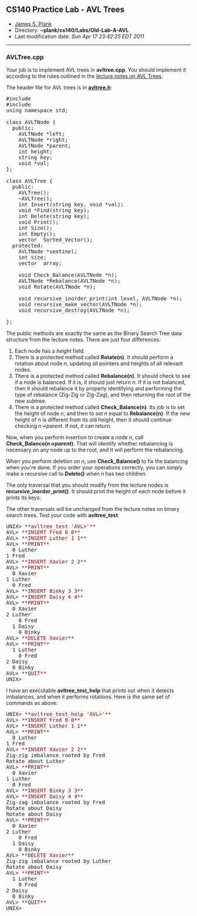 ## CS140 Practice Lab - AVL Trees

*   [James S. Plank](http://www.cs.utk.edu/~plank)
*   Directory: **~plank/cs140/Labs/Old-Lab-A-AVL**
*   Last modification date: _Sun Apr 17 23:42:25 EDT 2011_

* * *

### AVLTree.cpp

Your job is to implement AVL trees in **avltree.cpp**. You should implement it according to the rules outlined in the [lecture notes on AVL Trees](http://web.eecs.utk.edu/~plank/plank/classes/cs140/Notes/AVL-Trees/index.html).

The header file for AVL trees is in **[avltree.h](avltree.h)**:

<pre>#include <iostream>
#include <vector>
using namespace std;

class AVLTNode {
  public:
    AVLTNode *left;
    AVLTNode *right;
    AVLTNode *parent;
    int height;
    string key;
    void *val;
};

class AVLTree {
  public:
    AVLTree();
    ~AVLTree();
    int Insert(string key, void *val);
    void *Find(string key);
    int Delete(string key);
    void Print();
    int Size();
    int Empty();
    vector <void *> Sorted_Vector();
  protected:
    AVLTNode *sentinel;
    int size;
    vector <void *> array;

    void Check_Balance(AVLTNode *n);
    AVLTNode *Rebalance(AVLTNode *n);
    void Rotate(AVLTNode *n);

    void recursive_inorder_print(int level, AVLTNode *n);
    void recursive_make_vector(AVLTNode *n);
    void recursive_destroy(AVLTNode *n);

};
</pre>

The public methods are exactly the same as the Binary Search Tree data structure from the lecture notes. There are just four differences:

1.  Each node has a _height_ field.
2.  There is a protected method called **Rotate(n)**. It should perform a rotation about node _n_, updating all pointers and heights of all relevant nodes.
3.  There is a protected method called **Rebalance(n)**. It should check to see if a node is balanced. If it is, it should just return _n_. If it is not balanced, then it should rebalance it by properly identifying and performing the type of rebalance (Zig-Zig or Zig-Zag), and then returning the root of the new subtree.
4.  There is a protected method called **Check_Balance(n)**. Its job is to set the height of node _n_, and then to set _n_ equal to **Rebalance(n)**. If the new height of _n_ is different from its old height, then it should continue checking _n->parent_. If not, it can return.

Now, when you perform insertion to create a node _n_, call **Check_Balance(_n->parent_)**. That will identify whether rebalancing is necessary on any node up to the root, and it will perform the rebalancing.

When you perform deletion on _n_, use **Check_Balance()** to fix the balancing when you're done. If you order your operations correctly, you can simply make a recursive call to **Delete()** when _n_ has two children.

The only traversal that you should modify from the lecture nodes is **recursive_inorder_print()**. It should print the height of each node before it prints its keys.

The other traversals will be unchanged from the lecture notes on binary search trees. Test your code with **avltree_test**:

<pre>UNIX> <font color="darkred">**avltree_test 'AVL>'**</font>
AVL> <font color="darkred">**INSERT Fred 0 0**</font>
AVL> <font color="darkred">**INSERT Luther 1 1**</font>
AVL> <font color="darkred">**PRINT** </font>
  0 Luther
1 Fred
AVL> <font color="darkred">**INSERT Xavier 2 2**</font>
AVL> <font color="darkred">**PRINT**</font>
  0 Xavier
1 Luther
  0 Fred
AVL> <font color="darkred">**INSERT Binky 3 3**</font>
AVL> <font color="darkred">**INSERT Daisy 4 4**</font>
AVL> <font color="darkred">**PRINT**</font>
  0 Xavier
2 Luther
    0 Fred
  1 Daisy
    0 Binky
AVL> <font color="darkred">**DELETE Xavier**</font>
AVL> <font color="darkred">**PRINT**</font>
  1 Luther
    0 Fred
2 Daisy
  0 Binky
AVL> <font color="darkred">**QUIT**</font>
UNIX> 
</pre>

I have an executable **avltree_test_help** that prints out when it detects imbalances, and when it performs rotations. Here is the same set of commands as above:

<pre>UNIX> <font color="darkred">**avltree_test_help 'AVL>'**</font>
AVL> <font color="darkred">**INSERT Fred 0 0**</font>
AVL> <font color="darkred">**INSERT Luther 1 1**</font>
AVL> <font color="darkred">**PRINT** </font>
  0 Luther
1 Fred
AVL> <font color="darkred">**INSERT Xavier 2 2**</font>
Zig-zig imbalance rooted by Fred
Rotate about Luther
AVL> <font color="darkred">**PRINT**</font>
  0 Xavier
1 Luther
  0 Fred
AVL> <font color="darkred">**INSERT Binky 3 3**</font>
AVL> <font color="darkred">**INSERT Daisy 4 4**</font>
Zig-zag imbalance rooted by Fred
Rotate about Daisy
Rotate about Daisy
AVL> <font color="darkred">**PRINT**</font>
  0 Xavier
2 Luther
    0 Fred
  1 Daisy
    0 Binky
AVL> <font color="darkred">**DELETE Xavier**</font>
Zig-zig imbalance rooted by Luther
Rotate about Daisy
AVL> <font color="darkred">**PRINT**</font>
  1 Luther
    0 Fred
2 Daisy
  0 Binky
AVL> <font color="darkred">**QUIT**</font>
UNIX>
</pre>
